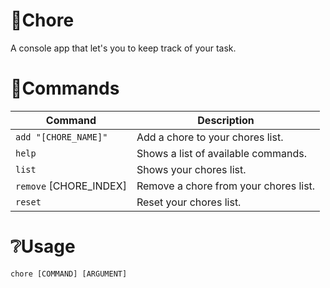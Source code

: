 # 📝Chore
A console app that let's you to keep track of your task.

# 📜Commands
| Command | Description |
| ------- | ----------- |
| `add "[CHORE_NAME]"` | Add a chore to your chores list. |
| `help` | Shows a list of available commands. |
| `list` | Shows your chores list. |
| `remove` [CHORE_INDEX] | Remove a chore from your chores list. |
| `reset` | Reset your chores list. |

# ❔Usage
```
chore [COMMAND] [ARGUMENT]
```
